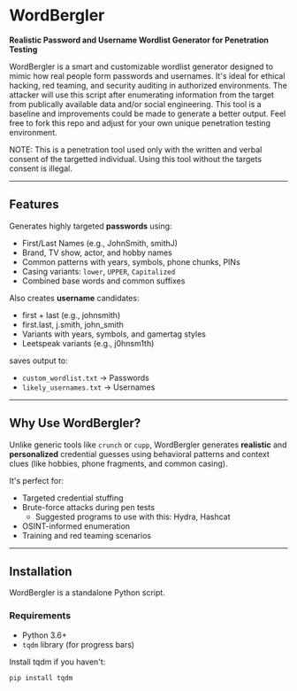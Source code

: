 # WordBergler

**Realistic Password and Username Wordlist Generator for Penetration Testing**

WordBergler is a smart and customizable wordlist generator designed to mimic how real people form passwords and usernames. It's ideal for ethical hacking, red teaming, and security auditing in authorized environments.
The attacker will use this script after enumerating information from the target from publically available data and/or social engineering. This tool is a baseline and improvements could be made to generate a better output.
Feel free to fork this repo and adjust for your own unique penetration testing environment.

NOTE: This is a penetration tool used only with the written and verbal consent of the targetted individual. Using this tool without the targets consent is illegal. 

---

## Features

Generates highly targeted **passwords** using:
- First/Last Names (e.g., JohnSmith, smithJ)
- Brand, TV show, actor, and hobby names
- Common patterns with years, symbols, phone chunks, PINs
- Casing variants: `lower`, `UPPER`, `Capitalized`
- Combined base words and common suffixes

Also creates **username** candidates:
- first + last (e.g., johnsmith)
- first.last, j.smith, john_smith
- Variants with years, symbols, and gamertag styles
- Leetspeak variants (e.g., j0hnsm1th)

saves output to:
- `custom_wordlist.txt` → Passwords
- `likely_usernames.txt` → Usernames

---

## Why Use WordBergler?

Unlike generic tools like `crunch` or `cupp`, WordBergler generates **realistic** and **personalized** credential guesses using behavioral patterns and context clues (like hobbies, phone fragments, and common casing).

It's perfect for:
- Targeted credential stuffing
- Brute-force attacks during pen tests
    - Suggested programs to use with this: Hydra, Hashcat
- OSINT-informed enumeration
- Training and red teaming scenarios

---

## Installation

WordBergler is a standalone Python script.

### Requirements

- Python 3.6+
- `tqdm` library (for progress bars)

Install tqdm if you haven't:

```bash
pip install tqdm
